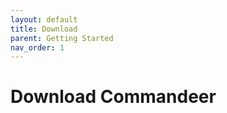 ```yaml
---
layout: default
title: Download
parent: Getting Started
nav_order: 1
---
```


# Download Commandeer

